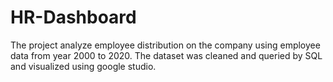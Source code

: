 # HR-Dashboard
The project analyze employee distribution on the company using employee data from year 2000 to 2020. The dataset was cleaned and queried by SQL and visualized using google studio.
